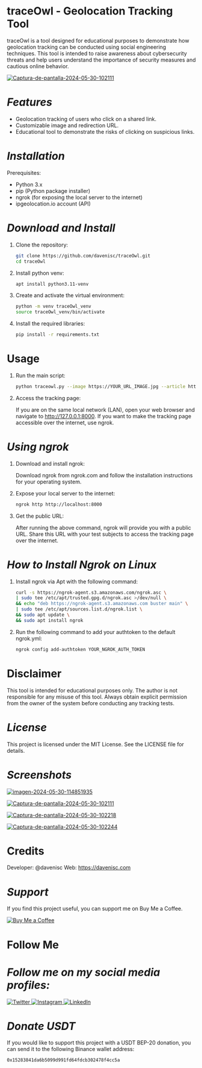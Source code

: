 # traceOwl - Geolocation Tracking Tool

traceOwl is a tool designed for educational purposes to demonstrate how geolocation tracking can be conducted using social engineering techniques. This tool is intended to raise awareness about cybersecurity threats and help users understand the importance of security measures and cautious online behavior.

<a href="https://ibb.co/6YRMD2L"><img src="https://i.ibb.co/Q9FgYZt/Captura-de-pantalla-2024-05-30-102111.png" alt="Captura-de-pantalla-2024-05-30-102111" border="0"></a>

# *Features*

* Geolocation tracking of users who click on a shared link.
* Customizable image and redirection URL.
* Educational tool to demonstrate the risks of clicking on suspicious links.

# *Installation*

Prerequisites: 

* Python 3.x
* pip (Python package installer)
* ngrok (for exposing the local server to the internet)
* ipgeolocation.io account (API)

# *Download and Install*

1. Clone the repository:

   ```bash
   git clone https://github.com/davenisc/traceOwl.git
   cd traceOwl

2. Install python venv:

   ```bash
   apt install python3.11-venv

3. Create and activate the virtual environment:

   ```bash
   python -m venv traceOwl_venv
   source traceOwl_venv/bin/activate

4. Install the required libraries:

   ```bash
   pip install -r requirements.txt


# **Usage**

1. Run the main script:

   ```bash
   python traceowl.py --image https://YOUR_URL_IMAGE.jpg --article https://davenisc.com --title "Exciting Article" --apikey YOUR_IPGEOLOCATION_API_KEY --ngrok http://YOUR_NGROK_URL

2. Access the tracking page:

   If you are on the same local network (LAN), open your web browser and navigate to http://127.0.0.1:8000.
   If you want to make the tracking page accessible over the internet, use ngrok.
   
# *Using ngrok*

1. Download and install ngrok:

   Download ngrok from ngrok.com and follow the installation instructions for your operating system.

2. Expose your local server to the internet:

   ```bash
   ngrok http http://localhost:8000

3. Get the public URL:

   After running the above command, ngrok will provide you with a public URL. Share this URL with your test subjects to access the tracking page over the internet.

# *How to Install Ngrok on Linux*

1. Install ngrok via Apt with the following command:

   ```bash
   curl -s https://ngrok-agent.s3.amazonaws.com/ngrok.asc \
   | sudo tee /etc/apt/trusted.gpg.d/ngrok.asc >/dev/null \
   && echo "deb https://ngrok-agent.s3.amazonaws.com buster main" \
   | sudo tee /etc/apt/sources.list.d/ngrok.list \
   && sudo apt update \
   && sudo apt install ngrok

2. Run the following command to add your authtoken to the default ngrok.yml:

    ```bash
   ngrok config add-authtoken YOUR_NGROK_AUTH_TOKEN


# **Disclaimer**

This tool is intended for educational purposes only. The author is not responsible for any misuse of this tool. Always obtain explicit permission from the owner of the system before conducting any tracking tests.

# *License*

This project is licensed under the MIT License. See the LICENSE file for details.

# *Screenshots*

<a href="https://ibb.co/cgzn9Y4"><img src="https://i.ibb.co/f1mwWDj/imagen-2024-05-30-114851935.png" alt="imagen-2024-05-30-114851935" border="0"></a>

<a href="https://ibb.co/6YRMD2L"><img src="https://i.ibb.co/Q9FgYZt/Captura-de-pantalla-2024-05-30-102111.png" alt="Captura-de-pantalla-2024-05-30-102111" border="0"></a>

<a href="https://ibb.co/6mY4Nzh"><img src="https://i.ibb.co/qdBRxKG/Captura-de-pantalla-2024-05-30-102218.png" alt="Captura-de-pantalla-2024-05-30-102218" border="0"></a>

<a href="https://ibb.co/R2dVPPH"><img src="https://i.ibb.co/XXMvppJ/Captura-de-pantalla-2024-05-30-102244.png" alt="Captura-de-pantalla-2024-05-30-102244" border="0"></a>

# **Credits**
Developer: @davenisc
Web: https://davenisc.com

# *Support*
If you find this project useful, you can support me on Buy Me a Coffee.

<a href="https://buymeacoffee.com/davenisc" target="_blank">
    <img src="https://img.shields.io/badge/Buy%20Me%20a%20Coffee-FFDD00?style=for-the-badge&logo=buy-me-a-coffee&logoColor=black" alt="Buy Me a Coffee">
</a>

# **Follow Me**

# *Follow me on my social media profiles:*

<a href="https://twitter.com/davenisc" target="_blank">
    <img src="https://img.shields.io/badge/X-1DA1F2?style=for-the-badge&logo=twitter&logoColor=white" alt="Twitter">
</a>
<a href="https://www.instagram.com/davenisc.co/" target="_blank">
    <img src="https://img.shields.io/badge/Instagram-E4405F?style=for-the-badge&logo=instagram&logoColor=white" alt="Instagram">
</a>
<a href="https://www.linkedin.com/in/davenisc/" target="_blank">
    <img src="https://img.shields.io/badge/LinkedIn-0077B5?style=for-the-badge&logo=linkedin&logoColor=white" alt="LinkedIn">
</a>

# *Donate USDT* 

If you would like to support this project with a USDT BEP-20 donation, you can send it to the following Binance wallet address:

   ```bash
   0x15283841da6b5099d991fd64fdcb302478f4cc5a
